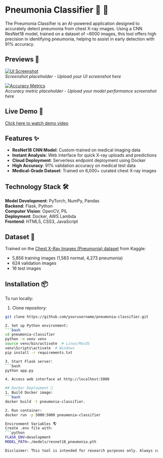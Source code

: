# Pneumonia Classifier 🔬 🏥
The Pneumonia Classifier is an AI-powered application designed to accurately detect pneumonia from chest X-ray images. Using a CNN ResNet18 model, trained on a dataset of ~6000 images, this tool offers high precision in identifying pneumonia, helping to assist in early detection with 91% accuracy.


## Previews 👀  
[![UI Screenshot](ADD_SCREENSHOT_URL_HERE)]()  
*Screenshot placeholder - Upload your UI screenshot here*

[![Accuracy Metrics](ADD_ACCURACY_SCREENSHOT_URL_HERE)]()  
*Accuracy metric placeholder - Upload your model performance screenshot here*

## Live Demo 🚀  
[Click here to watch demo video](ADD_VIDEO_URL_HERE)  

## Features ✨  
- **ResNet18 CNN Model**: Custom-trained on medical imaging data  
- **Instant Analysis**: Web interface for quick X-ray uploads and predictions  
- **Cloud Deployment**: Serverless endpoint deployment using Docker  
- **High Accuracy**: 91% validation accuracy on medical test data  
- **Medical-Grade Dataset**: Trained on 6,000+ curated chest X-ray images  

## Technology Stack 🛠️  
**Model Development**: PyTorch, NumPy, Pandas  
**Backend**: Flask, Python  
**Computer Vision**: OpenCV, PIL  
**Deployment**: Docker, AWS Lambda  
**Frontend**: HTML5, CSS3, JavaScript  

## Dataset 🔢  
Trained on the [Chest X-Ray Images (Pneumonia) dataset](https://www.kaggle.com/datasets/paultimothymooney/chest-xray-pneumonia) from Kaggle:
- 5,856 training images (1,583 normal, 4,273 pneumonia)
- 624 validation images
- 16 test images

## Installation 📦  
To run locally:  

1. Clone repository:  
```bash
git clone https://github.com/yourusername/pneumonia-classifier.git

2. Set up Python environment:
```bash
cd pneumonia-classifier
python -m venv venv
source venv/bin/activate  # Linux/MacOS
venv\Scripts\activate  # Windows
pip install -r requirements.txt

3. Start Flask server:
```bash
python app.py

4. Access web interface at http://localhost:5000

## Docker Deployment 🐳
1. Build Docker image:
```bash
docker build -t pneumonia-classifier.

2. Run container:
docker run -p 5000:5000 pneumonia-classifier

Environment Variables 🌎
Create .env file with:
```python
FLASK_ENV=development
MODEL_PATH=./models/resnet18_pneumonia.pth

Disclaimer: This tool is intended for research purposes only. Always consult a medical professional for diagnostic decisions.*
 
